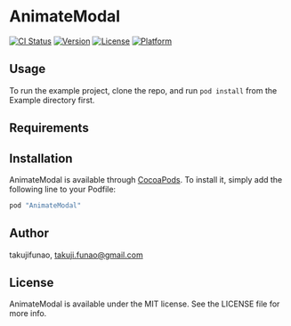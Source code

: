 # AnimateModal

[![CI Status](http://img.shields.io/travis/takujifunao/AnimateModal.svg?style=flat)](https://travis-ci.org/takujifunao/AnimateModal)
[![Version](https://img.shields.io/cocoapods/v/AnimateModal.svg?style=flat)](http://cocoapods.org/pods/AnimateModal)
[![License](https://img.shields.io/cocoapods/l/AnimateModal.svg?style=flat)](http://cocoapods.org/pods/AnimateModal)
[![Platform](https://img.shields.io/cocoapods/p/AnimateModal.svg?style=flat)](http://cocoapods.org/pods/AnimateModal)

## Usage

To run the example project, clone the repo, and run `pod install` from the Example directory first.

## Requirements

## Installation

AnimateModal is available through [CocoaPods](http://cocoapods.org). To install
it, simply add the following line to your Podfile:

```ruby
pod "AnimateModal"
```

## Author

takujifunao, takuji.funao@gmail.com

## License

AnimateModal is available under the MIT license. See the LICENSE file for more info.
